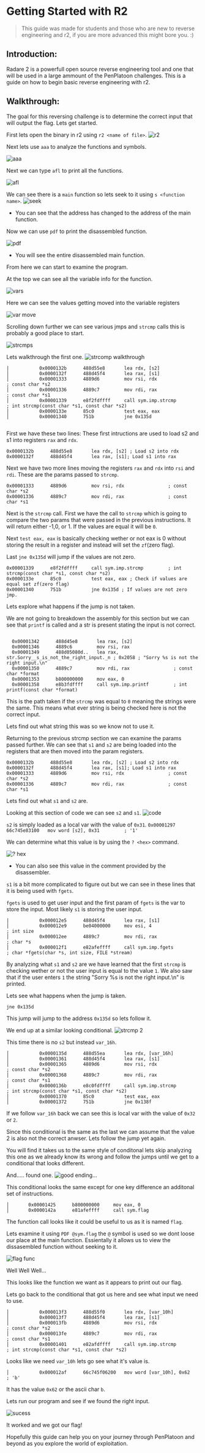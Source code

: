 # Getting Started with R2

> This guide was made for students and those who are new to reverse engineering and r2, if you are more advanced this might bore you. :) 

## Introduction:

Radare 2 is a powerfull open source reverse engineering tool and one that will be used in a large ammount of the PenPlatoon challenges. This is a guide on how to begin basic reverse engineering with r2.


## Walkthrough:

The goal for this reversing challenge is to determine the correct input that will output the flag. 
Lets get started.


First lets open the binary in r2 using `r2 <name of file>`.
![r2](src/image.png)

Next lets use `aaa` to analyze the functions and symbols.

![aaa](src/image-1.png)

Next we can type `afl` to print all the functions.

![afl](src/image-2.png)

We can see there is a `main` function so lets seek to it using `s <function name>`.
![seek](src/image-3.png)

* You can see that the address has changed to the address of the main function.

Now we can use `pdf` to print the disassembled function.

![pdf](src/image-4.png)

* You will see the entire disassembled main function.

From here we can start to examine the program.

At the top we can see all the variable info for the function.

![vars](src/image-5.png)

Here we can see the values getting moved into the variable registers

![var move](src/image-6.png)

Scrolling down further we can see various jmps and `strcmp` calls this is probably a good place to start.

![strcmps](src/image-7.png)

Lets walkthrough the first one.
![strcomp walkthrough](src/image-8.png)

```
|           0x0000132b      488d55e8       lea rdx, [s2]
│           0x0000132f      488d45f4       lea rax, [s1]
│           0x00001333      4889d6         mov rsi, rdx                ; const char *s2
│           0x00001336      4889c7         mov rdi, rax                ; const char *s1
│           0x00001339      e8f2fdffff     call sym.imp.strcmp         ; int strcmp(const char *s1, const char *s2)
│           0x0000133e      85c0           test eax, eax
│           0x00001340      751b           jne 0x135d


```

First we have these two lines: 
These first intructions are used to load s2 and s1 into registers `rax` and `rdx`.
```
0x0000132b      488d55e8       lea rdx, [s2] ; Load s2 into rdx
0x0000132f      488d45f4       lea rax, [s1]; Load s1 into rax
```

Next we have two more lines moving the registers `rax` and `rdx` into `rsi` and `rdi`.
These are the params passed to `strcmp`. 

```
0x00001333      4889d6         mov rsi, rdx                ; const char *s2
0x00001336      4889c7         mov rdi, rax                ; const char *s1
```

Next is the `strcmp` call.
First we have the call to `strcmp` which is going to compare the two params that were passed in the previous instructions. It will return either -1,0, or 1. If the values are equal it will be `0`.

Next `test eax, eax` is basically checking wether or not eax is 0 without storing the result in a register and instead will set the `zf`(zero flag). 

Last `jne 0x135d` will jump if the values are not zero.


```
0x00001339      e8f2fdffff     call sym.imp.strcmp         ; int strcmp(const char *s1, const char *s2)
0x0000133e      85c0           test eax, eax ; Check if values are equal set zf(zero flag)
0x00001340      751b           jne 0x135d ; If values are not zero jmp.

```

Lets explore what happens if the jump is not taken.

We are not going to breakdown the assembly for this section but we can see that `printf` is called and a str is present stating the input is not correct. 


```

  0x00001342      488d45e8       lea rax, [s2]
  0x00001346      4889c6         mov rsi, rax
  0x00001349      488d05080d..   lea rax, str.Sorry__s_is_not_the_right_input._n ; 0x2058 ; "Sorry %s is not the right input.\n"
  0x00001350      4889c7         mov rdi, rax                ; const char *format
  0x00001353      b800000000     mov eax, 0
  0x00001358      e8b3fdffff     call sym.imp.printf         ; int printf(const char *format)

```
This is the path taken if the `strcmp` was equal to `0` meaning the strings were the same. 
This means what ever string is being checked here is not the correct input.

Lets find out what string this was so we know not to use it.

Returning to the previous strcmp section we can examine the params passed further.
We can see that `s1` and `s2` are being loaded into the registers that are then moved into the param registers.

```
0x0000132b      488d55e8       lea rdx, [s2] ; Load s2 into rdx
0x0000132f      488d45f4       lea rax, [s1]; Load s1 into rax
0x00001333      4889d6         mov rsi, rdx                ; const char *s2
0x00001336      4889c7         mov rdi, rax                ; const char *s1
```

Lets find out what `s1` and `s2` are.

Looking at this section of code we can see `s2` and `s1`.
![code](src/image-9.png)

`s2` is simply loaded as a local var with the value of `0x31`. 
`0x00001297      66c745e83100   mov word [s2], 0x31         ; '1'`

We can determine what this value is by using the `? <hex>` command.

![? hex](src/image-10.png)
* You can also see this value in the comment provided by the disassembler.

`s1` is a bit more complicated to figure out but we can see in these lines that it is being used with `fgets`.

`fgets` is used to get user input and the first param of `fgets` is the var to store the input. Most likely `s1` is storing the user input.

```
|           0x000012e5      488d45f4       lea rax, [s1]
│           0x000012e9      be04000000     mov esi, 4                  ; int size
│           0x000012ee      4889c7         mov rdi, rax                ; char *s
│           0x000012f1      e82afeffff     call sym.imp.fgets          ; char *fgets(char *s, int size, FILE *stream)

```

By analyzing what `s1` and `s2` are we have learned that the first `strcmp` is checking wether or not the user input is equal to the value `1`. We also saw that if the user enters `1` the string "Sorry %s is not the right input.\n" is printed.

Lets see what happens when the jump is taken.

`jne 0x135d`

This jump will jump to the address `0x135d` so lets follow it.

We end up at a similar looking conditional.
![strcmp 2](src/image-11.png)

This time there is no `s2` but instead `var_16h`.

```
│           0x0000135d      488d55ea       lea rdx, [var_16h]
│           0x00001361      488d45f4       lea rax, [s1]
│           0x00001365      4889d6         mov rsi, rdx                ; const char *s2
│           0x00001368      4889c7         mov rdi, rax                ; const char *s1
│           0x0000136b      e8c0fdffff     call sym.imp.strcmp         ; int strcmp(const char *s1, const char *s2)
│           0x00001370      85c0           test eax, eax
│           0x00001372      751b           jne 0x138f

```

If we follow `var_16h` back we can see this is local var with the value of `0x32` or `2`.

Since this conditional is the same as the last we can assume that the value 2 is also not the correct anwser. Lets follow the jump yet again.

You will find it takes us to the same style of conditonal lets skip analyzing this one as we already know its wrong and follow the jumps until we get to a conditional that looks different.

And..... found one.
![good ending...](src/image-12.png)

This conditional looks the same except for one key difference an additonal set of instructions.
```
│       0x00001425      b800000000     mov eax, 0
│       0x0000142a      e81afeffff     call sym.flag

```
The function call looks like it could be useful to us as it is named `flag`.

Lets examine it using `PDF @sym.flag` the `@` symbol is used so we dont loose our place at the main function. Essientally it allows us to view the dissasembled function without seeking to it.

![flag func](src/image-13.png)

Well Well Well...

This looks like the function we want as it appears to print out our flag.

Lets go back to the conditional that got us here and see what input we need to use.

```
│           0x000013f3      488d55f0       lea rdx, [var_10h]
│           0x000013f7      488d45f4       lea rax, [s1]
│           0x000013fb      4889d6         mov rsi, rdx                ; const char *s2
│           0x000013fe      4889c7         mov rdi, rax                ; const char *s1
│           0x00001401      e82afdffff     call sym.imp.strcmp         ; int strcmp(const char *s1, const char *s2)

```

Looks like we need `var_10h` lets go see what it's value is.


```
│           0x000012af      66c745f06200   mov word [var_10h], 0x62    ; 'b'

```

It has the value `0x62` or the ascii char `b`. 

Lets run our program and see if we found the right input.

![sucess](src/image-14.png)

It worked and we got our flag!

Hopefully this guide can help you on your journey through PenPlatoon and beyond as you explore the world of exploitation.
